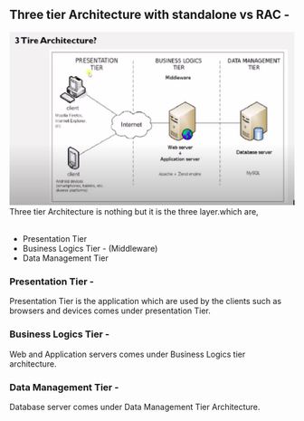 ## Three tier Architecture with standalone vs RAC -
<img src="img/three-tier-architecture.png">
Three tier Architecture is nothing but it is the three layer.which are,<br><br>

 * Presentation Tier
 * Business Logics Tier - (Middleware)
 * Data Management Tier
### Presentation Tier -
<p>Presentation Tier is the application which are used by the clients such as browsers and devices comes under presentation Tier.</p>

### Business Logics Tier -
<p>Web and Application servers comes under Business Logics tier architecture.</p> 

### Data Management Tier -
<p>Database server comes under Data Management Tier Architecture.</p>